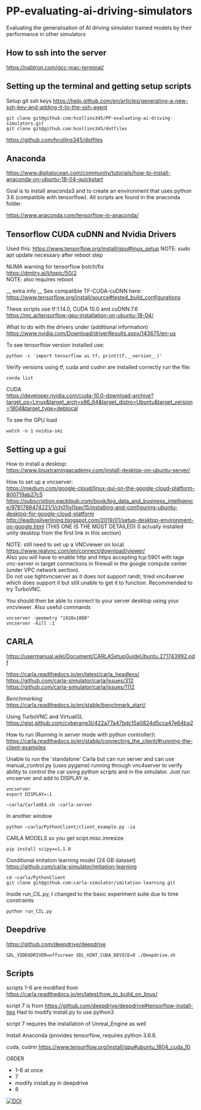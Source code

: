 # PP-evaluating-ai-driving-simulators 
Evaluating the generalisation of AI driving simulator trained models by their performance in other simulators

## How to ssh into the server
https://nabtron.com/gcc-mac-terminal/

## Setting up the terminal and getting setup scripts
Setup git ssh keys 
https://help.github.com/en/articles/generating-a-new-ssh-key-and-adding-it-to-the-ssh-agent

```
git clone git@github.com:hcollins345/PP-evaluating-ai-driving-simulators.git
git clone git@github.com:hcollins345/dotfiles
```

https://github.com/hcollins345/dotfiles

## Anaconda
https://www.digitalocean.com/community/tutorials/how-to-install-anaconda-on-ubuntu-18-04-quickstart

Goal is to install anaconda3 and to create an environment that uses python 3.6 (compatible with tensorflow).
All scripts are found in the anaconda folder. 

https://www.anaconda.com/tensorflow-in-anaconda/

## Tensorflow CUDA cuDNN and Nvidia Drivers
Used this:
https://www.tensorflow.org/install/gpu#linux_setup
NOTE: sudo apt update necessary after reboot step

NUMA warning for tensorflow botch/fix  
https://dmitry.ai/t/topic/50/2  
NOTE: also requires reboot

__ extra info __
See compatible TF-CUDA-cuDNN here:\
https://www.tensorflow.org/install/source#tested_build_configurations

These scripts use tf:1.14.0, CUDA 10.0 and cuDNN:7.6\
https://mc.ai/tensorflow-gpu-installation-on-ubuntu-18-04/

What to do with the drivers under (additional information)\
https://www.nvidia.com/Download/driverResults.aspx/143675/en-us

To see tensorflow version installed use:
```
python -c 'import tensorflow as tf; print(tf.__version__)'
```
Verify versions using tf, cuda and cudnn are installed correctly run the file:
```
conda list
```
CUDA\
https://developer.nvidia.com/cuda-10.0-download-archive?target_os=Linux&target_arch=x86_64&target_distro=Ubuntu&target_version=1804&target_type=deblocal

To see the GPU load
```
watch -n 1 nvidia-smi
```

## Setting up a gui
How to install a desktop:\
https://www.linuxtrainingacademy.com/install-desktop-on-ubuntu-server/

How to set up a vncserver:\
https://medium.com/google-cloud/linux-gui-on-the-google-cloud-platform-800719ab27c5  
https://subscription.packtpub.com/book/big_data_and_business_intelligence/9781788474221/1/ch01lvl1sec15/installing-and-configuring-ubuntu-desktop-for-google-cloud-platform  
http://leadtosilverlining.blogspot.com/2019/01/setup-desktop-environment-on-google.html (THIS ONE IS THE MOST DETAILED) (I actually installed unity desktop from the first link in this section)

NOTE: still need to set up a VNCviewer on local.\
https://www.realvnc.com/en/connect/download/viewer/  
Also you will have to enable http and https accepting tcp:5901 with tage vnc-server in target connections in firewall in the google compute center (under VPC network section).\
Do not use tightvncserver as it does not support randr, tried vnc4server which does support it but still unable to get it to function. Recommended to try TurboVNC.

You should then be able to connect to your server desktop using your vncviewer.
Also useful commands
```
vncserver -geometry "1920x1080"
vncserver -kill :1
```


## CARLA
https://usermanual.wiki/Document/CARLASetupGuideUbuntu.271743992.pdf

https://carla.readthedocs.io/en/latest/carla_headless/  
https://github.com/carla-simulator/carla/issues/312  
https://github.com/carla-simulator/carla/issues/1112  

*Benchmarking*\
https://carla.readthedocs.io/en/stable/benchmark_start/

Using TurboVNC and VirtualGL\
https://gist.github.com/cyberang3l/422a77a47bdc15a0824d5cca47e64ba2

How to run (Running in server mode with python controller)\ 
https://carla.readthedocs.io/en/stable/connecting_the_client/#running-the-client-examples

Unable to run the 'standalone' Carla but can run server and can use manual_control.py (uses pygame) running through vnc4server to verify ability to control the car using python scripts and in the simulator. Just run vncserver and add to DISPLAY ie.
```
vncserver
export DISPLAY=:1
```

```
~carla/CarlaUE4.sh -carla-server
```
In another window
```
python ~carla/PythonClient/client_example.py -ia 
```

CARLA MODELS
so you get scipt.misc.imresize
```
pip install scipy==1.1.0
```
Conditional imitation learning model (24 GB dataset)
https://github.com/carla-simulator/imitation-learning
```
cd ~carla/PythonClient
git clone git@github.com:carla-simulator/imitation-learning.git
```
Inside run_CIL.py, I changed to the basic experiment suite due to time constraints
```
python run_CIL.py
```





## Deepdrive

https://github.com/deepdrive/deepdrive

```
SDL_VIDEODRIVER=offscreen SDL_HINT_CUDA_DEVICE=0 ./Deepdrive.sh
```

## Scripts

scripts 1-6 are modified from
https://carla.readthedocs.io/en/latest/how_to_build_on_linux/

script 7 is from 
https://github.com/deepdrive/deepdrive#tensorflow-install-tips
Had to modify install.py to use python3

script 7 requires the installation of Unreal_Engine as well

Install Anaconda (provides tensorflow, requires python 3.6.8.

cuda, cudnn https://www.tensorflow.org/install/gpu#ubuntu_1804_cuda_10

ORDER
- 1-6 at once
- 7
- modify install.py in deepdrive
- 8

[![DOI](https://zenodo.org/badge/DOI/10.5281/zenodo.3453314.svg)](https://doi.org/10.5281/zenodo.3453314)
